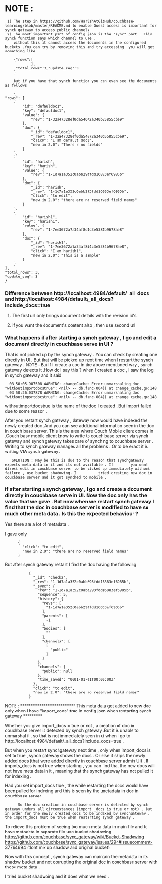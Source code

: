 NOTE :
======

     1) The step in https://github.com/HarishAtGitHub/couchbase-learning/blob/master/README.md to enable Guest access is important for synch gateway to access public channels 
     2) The most important part of config.json is the "sync" part . This synch function says which channel to use .
        without this it cannot access the documents in the configured buckets .You can try by removing this and try accessing  you will get something like 
        
        {"rows":[
                ],
         "total_rows":3,"update_seq":3
        }
        
        But if you have that synch function you can even see the documents as follows 
        
        {
    "rows": [
        {
            "id": "defauldoc1",
            "key": "defauldoc1",
            "value": {
                "rev": "1-32a47328ef0da54672a340b55855cbe9"
            },
            "doc": {
                "_id": "defauldoc1",
                "_rev": "1-32a47328ef0da54672a340b55855cbe9",
                "click": "I am default doc1",
                "new in 2.0": "There r no fields"
            }
        },
        {
            "id": "harish",
            "key": "harish",
            "value": {
                "rev": "1-1d7a1a352c0abb293fdd16883ef6985b"
            },
            "doc": {
                "_id": "harish",
                "_rev": "1-1d7a1a352c0abb293fdd16883ef6985b",
                "click": "to edit",
                "new in 2.0": "there are no reserved field names"
            }
        },
        {
            "id": "harish1",
            "key": "harish1",
            "value": {
                "rev": "1-7ee3672a7a34af8d4c3e5384b9678ae8"
            },
            "doc": {
                "_id": "harish1",
                "_rev": "1-7ee3672a7a34af8d4c3e5384b9678ae8",
                "click": "I am harish1",
                "new in 2.0": "This is a sample"
            }
        }
    ],
    "total_rows": 3,
    "update_seq": 3
    }
    
    
    
### Difference between http://localhost:4984/default/_all_docs and http://localhost:4984/default/_all_docs?include_docs=true


1) The first url only brings document details with the revision id's 

2) if you want the document's content also , then use second url 



### What happens if after starting a synch gateway , I go and edit a document directly in  couchbase serve in UI ?

That is not picked up by the synch gateway . You can check by creating one directly in UI . But that will be picked up next time when I restart the synch gateway .
NOTE : But if I create a doc in the above mentioned way , synch gateway detects it .How do I say this ?
when I created a doc , I saw the log in synch gateway and it said 

      03:50:05.907508 WARNING: changeCache: Error unmarshaling doc "withoutimportdocstrue": <nil> -- db.func·004() at change_cache.go:148
      03:50:26.037878 WARNING: changeCache: Error unmarshaling doc "withoutimportdocstrue": <nil> -- db.func·004() at change_cache.go:148
      
withoutimportdocstrue is the name of the doc I created . But import failed due to some reason .


After you restart synch gateway , dateway now would have indexed the newly created doc ,And you can see additional information seen in the doc in couch base server.
This is the area where Couch Mobile client comes in .Couch base mobile client know to write to couch base server via synch gateway and synch gateway takes care of synching to couchbase server . Writing to synch gateway manages all the problems . Or to be exact it is writing VIA synch gateway .
 
       SOLUTION : May be this is due to the reason that synchgateway expects meta data in it and its not available . If        you want direct edit in couchbase server to be picked up immediately without failure , use bucket shadowing. I          tried creating new doc in couchbase server and it got synched to mobile .

### if after starting a synch gateway , I go and create a document directly in  couchbase serve in UI. Now the doc only has the value that we gave . But now when we restart synch gateway I find that the doc in couchbase server is modified to have so much other meta data . Is this the expected behaviour ?

Yes there are a lot of metadata .

I gave only 

          {
            "click": "to edit",
            "new in 2.0": "there are no reserved field names"
          }

But after synch gateway restart I find the doc having the following 

               {
                 "_id": "check2",
                 "_rev": "1-1d7a1a352c0abb293fdd16883ef6985b",
                 "_sync": {
                   "rev": "1-1d7a1a352c0abb293fdd16883ef6985b",
                   "sequence": 5,
                   "history": {
                     "revs": [
                       "1-1d7a1a352c0abb293fdd16883ef6985b"
                     ],
                     "parents": [
                       -1
                     ],
                     "bodies": [
                       ""
                     ],
                     "channels": [
                       [
                         "public"
                       ]
                     ]
                   },
                   "channels": {
                     "public": null
                   },
                   "time_saved": "0001-01-01T00:00:00Z"
                 },
                 "click": "to edit",
                 "new in 2.0": "there are no reserved field names"
               }

NOTE : ************************** This meta data get added to new doc only when I have "import_docs":true in config json when restarting synch gateway *********

Whether you give import_docs = true or not , a creation of doc in couchbase server is detected by synch gateway .But it is unable to unmarshal it , so that is not immediately seen in ui when I go to http://localhost:4984/default/_all_docs?include_docs=true .

But when you restart synchgateway next time , only when import_docs is set to true , synch gateway shows the docs . Or else it skips the newly added docs (that were added directly in couchbase server admin UI) . If imports_docs is not true when starting , you can find that the new docs will not have meta data in it , meaning that the synch gateway has not pulled it for indexing .

Had you set import_docs true , the while restarting the docs would have been pulled for indexing and this is seen by the ,metadata in doc in couchbase server .

          So the doc creation in couchbase server is detected by synch gateway unders all circumstances (import _docs is true or not) . But in order for the newly created docs to be indexed by synchgateway , the import_docs must be true when restarting synch gateway .

To relieve this problem of seeing too much meta data in main file and to have metadata in separate file use bucket shadowing
https://github.com/couchbase/sync_gateway/wiki/Bucket-Shadowing
https://github.com/couchbase/sync_gateway/issues/294#issuecomment-37764694  (dont mix up shadow and original bucket)

Now with this concept , synch gateway can maintain the metadata in its shadow bucket and not corrupting the original doc in couchbase server with these meta data .

I tried bucket shadwoing and it does what we need .

